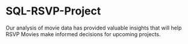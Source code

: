# SQL-RSVP-Project
Our analysis of movie data has provided valuable insights that will help RSVP Movies make informed decisions for upcoming projects.
